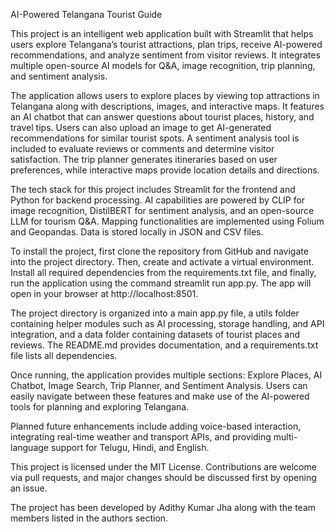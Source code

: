 AI-Powered Telangana Tourist Guide

This project is an intelligent web application built with Streamlit that helps users explore Telangana’s tourist attractions, plan trips, receive AI-powered recommendations, and analyze sentiment from visitor reviews. It integrates multiple open-source AI models for Q&A, image recognition, trip planning, and sentiment analysis.

The application allows users to explore places by viewing top attractions in Telangana along with descriptions, images, and interactive maps. It features an AI chatbot that can answer questions about tourist places, history, and travel tips. Users can also upload an image to get AI-generated recommendations for similar tourist spots. A sentiment analysis tool is included to evaluate reviews or comments and determine visitor satisfaction. The trip planner generates itineraries based on user preferences, while interactive maps provide location details and directions.

The tech stack for this project includes Streamlit for the frontend and Python for backend processing. AI capabilities are powered by CLIP for image recognition, DistilBERT for sentiment analysis, and an open-source LLM for tourism Q&A. Mapping functionalities are implemented using Folium and Geopandas. Data is stored locally in JSON and CSV files.

To install the project, first clone the repository from GitHub and navigate into the project directory. Then, create and activate a virtual environment. Install all required dependencies from the requirements.txt file, and finally, run the application using the command streamlit run app.py. The app will open in your browser at http://localhost:8501.

The project directory is organized into a main app.py file, a utils folder containing helper modules such as AI processing, storage handling, and API integration, and a data folder containing datasets of tourist places and reviews. The README.md provides documentation, and a requirements.txt file lists all dependencies.

Once running, the application provides multiple sections: Explore Places, AI Chatbot, Image Search, Trip Planner, and Sentiment Analysis. Users can easily navigate between these features and make use of the AI-powered tools for planning and exploring Telangana.

Planned future enhancements include adding voice-based interaction, integrating real-time weather and transport APIs, and providing multi-language support for Telugu, Hindi, and English.

This project is licensed under the MIT License. Contributions are welcome via pull requests, and major changes should be discussed first by opening an issue.

The project has been developed by Adithy Kumar Jha along with the team members listed in the authors section.
